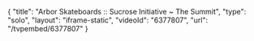 {
    "title": "Arbor Skateboards :: Sucrose Initiative ~ The Summit",
    "type": "solo",
    "layout": "iframe-static",
    "videoId": "6377807",
    "url": "\/tvpembed\/6377807"
}